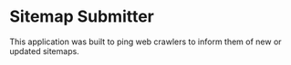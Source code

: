 # Sitemap Submitter
This application was built to ping web crawlers to inform them of new or updated sitemaps.